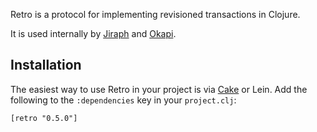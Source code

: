 Retro is a protocol for implementing revisioned transactions in Clojure.

It is used internally by [Jiraph](http://github.com/ninjudd/jiraph) and
[Okapi](http://github.com/lancepantz/okapi).

## Installation

The easiest way to use Retro in your project is via [Cake](http://github.com/ninjudd/cake) or Lein.
Add the following to the `:dependencies` key in your `project.clj`:

    [retro "0.5.0"]
